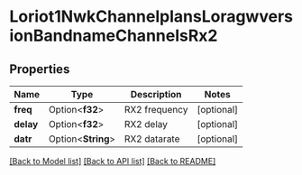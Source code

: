 # Loriot1NwkChannelplansLoragwversionBandnameChannelsRx2

## Properties

Name | Type | Description | Notes
------------ | ------------- | ------------- | -------------
**freq** | Option<**f32**> | RX2 frequency | [optional]
**delay** | Option<**f32**> | RX2 delay | [optional]
**datr** | Option<**String**> | RX2 datarate | [optional]

[[Back to Model list]](../README.md#documentation-for-models) [[Back to API list]](../README.md#documentation-for-api-endpoints) [[Back to README]](../README.md)


